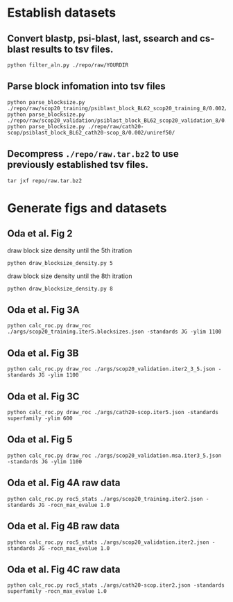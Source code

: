 
# Establish datasets

## Convert blastp, psi-blast, last, ssearch and cs-blast results to tsv files.
```
python filter_aln.py ./repo/raw/YOURDIR
```

## Parse block infomation into tsv files
```
python parse_blocksize.py ./repo/raw/scop20_training/psiblast_block_BL62_scop20_training_8/0.002/uniref50/
python parse_blocksize.py ./repo/raw/scop20_validation/psiblast_block_BL62_scop20_validation_8/0.002/uniref50/
python parse_blocksize.py ./repo/raw/cath20-scop/psiblast_block_BL62_cath20-scop_8/0.002/uniref50/
```
## Decompress `./repo/raw.tar.bz2` to use previously established tsv files.
```
tar jxf repo/raw.tar.bz2
```

# Generate figs and datasets

## Oda et al. Fig 2
draw block size density until the 5th itration
```
python draw_blocksize_density.py 5
```

draw block size density until the 8th itration
```
python draw_blocksize_density.py 8
```

## Oda et al. Fig 3A
```
python calc_roc.py draw_roc ./args/scop20_training.iter5.blocksizes.json -standards JG -ylim 1100
```

## Oda et al. Fig 3B
```
python calc_roc.py draw_roc ./args/scop20_validation.iter2_3_5.json -standards JG -ylim 1100
```

## Oda et al. Fig 3C
```
python calc_roc.py draw_roc ./args/cath20-scop.iter5.json -standards superfamily -ylim 600
```

## Oda et al. Fig 5
```
python calc_roc.py draw_roc ./args/scop20_validation.msa.iter3_5.json -standards JG -ylim 1100
```

## Oda et al. Fig 4A raw data
```
python calc_roc.py roc5_stats ./args/scop20_training.iter2.json -standards JG -rocn_max_evalue 1.0
```

## Oda et al. Fig 4B raw data
```
python calc_roc.py roc5_stats ./args/scop20_validation.iter2.json -standards JG -rocn_max_evalue 1.0
```

## Oda et al. Fig 4C raw data
```
python calc_roc.py roc5_stats ./args/cath20-scop.iter2.json -standards superfamily -rocn_max_evalue 1.0
```
